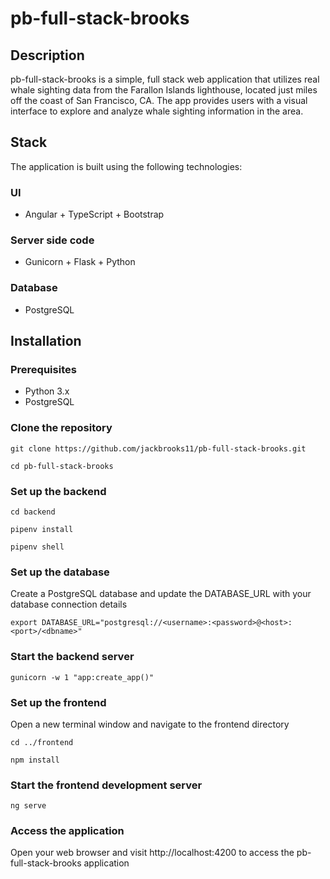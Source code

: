 # pb-full-stack-brooks

## Description
pb-full-stack-brooks is a simple, full stack web application that utilizes real whale sighting data from the Farallon Islands lighthouse, located just miles off the coast of San Francisco, CA. The app provides users with a visual interface to explore and analyze whale sighting information in the area. 

## Stack
The application is built using the following technologies:

### UI
* Angular + TypeScript + Bootstrap

### Server side code
* Gunicorn + Flask + Python

### Database
* PostgreSQL

## Installation

### Prerequisites
* Python 3.x
* PostgreSQL
### Clone the repository

`git clone https://github.com/jackbrooks11/pb-full-stack-brooks.git`

`cd pb-full-stack-brooks`

### Set up the backend

`cd backend`

`pipenv install`

`pipenv shell`

### Set up the database

Create a PostgreSQL database and update the DATABASE_URL with your database connection details

`export DATABASE_URL="postgresql://<username>:<password>@<host>:<port>/<dbname>"`

### Start the backend server

`gunicorn -w 1 "app:create_app()"`

### Set up the frontend

Open a new terminal window and navigate to the frontend directory

`cd ../frontend`

`npm install`

### Start the frontend development server

`ng serve`

### Access the application

Open your web browser and visit http://localhost:4200 to access the pb-full-stack-brooks application